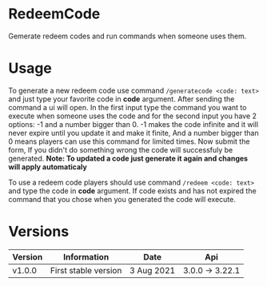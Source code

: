 # RedeemCode
Gemerate redeem codes and run commands when someone uses them.

# Usage
To generate a new redeem code use command `/generatecode <code: text>` and just type your favorite code in **code** argument.
After sending the command a ui will open. In the first input type the command you want to execute when someone uses the code and for the second input you have 2 options: -1 and a number bigger than 0. -1 makes the code infinite and it will never expire until you update it and make it finite, And a number bigger than 0 means players can use this command for limited times.
Now submit the form, If you didn't do something wrong the code will successfuly be generated.
**Note: To updated a code just generate it again and changes will apply automaticaly**

To use a redeem code players should use command `/redeem <code: text>` and type the code in **code** argument.
If code exists and has not expired the command that you chose when you generated the code will execute.

# Versions
Version | Information | Date | Api
------- | ----------- | ---- | ---
v1.0.0 | First stable version | 3 Aug 2021 | 3.0.0 -> 3.22.1
